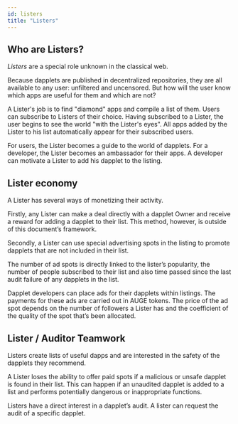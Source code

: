 ```yaml
---
id: listers
title: "Listers"
---
```


## Who are Listers?
*Listers* are a special role unknown in the classical web.

Because dapplets are published in decentralized repositories, they are all available to any user: unfiltered and uncensored. But how will the user know which apps are useful for them and which are not?

A Lister's job is to find "diamond" apps and compile a list of them. Users can subscribe to Listers of their choice. Having subscribed to a Lister, the user begins to see the world "with the Lister's eyes". All apps added by the Lister to his list automatically appear for their subscribed users.

For users, the Lister becomes a guide to the world of dapplets. For a developer, the Lister becomes an ambassador for their apps. A developer can motivate a Lister to add his dapplet to the listing.

## Lister economy
A Lister has several ways of monetizing their activity.

Firstly, any Lister can make a deal directly with a dapplet Owner and receive a reward for adding a dapplet to their list. This method, however, is outside of this document’s framework.

Secondly, a Lister can use special advertising spots in the listing to promote dapplets that are not included in their list. 

The number of ad spots is directly linked to the lister’s popularity, the number of people subscribed to their list and also time passed since the last audit failure of any dapplets in the list.

Dapplet developers can place ads for their dapplets within listings. The payments for these ads are carried out in AUGE tokens. The price of the ad spot depends on the number of followers a Lister has and the coefficient of the quality of the spot that’s been allocated.

## Lister / Auditor Teamwork
Listers create lists of useful dapps and are interested in the safety of the dapplets they recommend.

A Lister loses the ability to offer paid spots if a malicious or unsafe dapplet is found in their list. This can happen if an unaudited dapplet is added to a list and performs potentially dangerous or inappropriate functions. 

Listers have a direct interest in a dapplet’s audit. A lister can request the audit of a specific dapplet.
